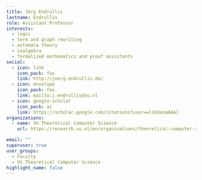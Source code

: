 ```yaml
---
title: Jörg Endrullis
lastname: Endrullis
role: Assistant Professor
interests:
  - logic
  - term and graph rewriting
  - automata theory
  - coalgebra
  - formalized mathematics and proof assistants
social:
  - icon: link
    icon_pack: fas
    link: http://joerg.endrullis.de/
  - icon: envelope
    icon_pack: fas
    link: mailto:j.endrullis@vu.nl
  - icon: google-scholar
    icon_pack: ai
    link: https://scholar.google.com/citations?user=wlsbXosAAAAJ
organizations:
  - name: VU Theoretical Computer Science
    url: https://research.vu.nl/en/organisations/theoretical-computer-science-4/persons/

email: ""
superuser: true
user_groups:
  - Faculty
  - VU Theoretical Computer Science
highlight_name: false
---
```

